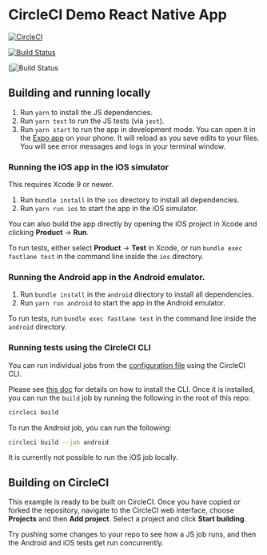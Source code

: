 # CircleCI Demo React Native App

[![CircleCI](https://circleci.com/gh/CircleCI-Public/circleci-demo-react-native.svg?style=svg)](https://circleci.com/gh/CircleCI-Public/circleci-demo-react-native)

[![Build Status](https://badge.buildkite.com/d26c771d2c5e9861cb35954c76e93d7588a20481acb0d1fb25.svg)](https://buildkite.com/imaginex-consulting-dev/circleci-react-native-sample)

[![Build Status](
https://codebuild.us-east-2.amazonaws.com/badges?uuid=eyJlbmNyeXB0ZWREYXRhIjoieEdjUHExNVJBRDlwd0lERVBvaDBGZDF6VE52MnJPTmphdHJVU1Zaemx0VWo5SkFSTUV6T2RLS2VnZzdLdDc1SDhjV3haQVc5bFIxbzJSZUY2cTBCdTg0PSIsIml2UGFyYW1ldGVyU3BlYyI6IjNBUkN3UXMzZ3k1Q2FqZHYiLCJtYXRlcmlhbFNldFNlcmlhbCI6MX0%3D&branch=master)

## Building and running locally

1. Run `yarn` to install the JS dependencies.
2. Run `yarn test` to run the JS tests (via `jest`).
3. Run `yarn start` to run the app in development mode. You can open it
   in the [Expo app](https://expo.io) on your phone. It will reload as
   you save edits to your files. You will see error messages and logs in
   your terminal window.

### Running the iOS app in the iOS simulator

This requires Xcode 9 or newer.

1. Run `bundle install` in the `ios` directory to install all
   dependencies.
2. Run `yarn run ios` to start the app in the iOS simulator.

You can also build the app directly by opening the iOS project in Xcode
and clicking **Product** -> **Run**.

To run tests, either select **Product** -> **Test** in Xcode, or run
`bundle exec fastlane test` in the command line inside the `ios`
directory.

### Running the Android app in the Android emulator.

1. Run `bundle install` in the `android` directory to install all
   dependencies.
2. Run `yarn run android` to start the app in the Android emulator.

To run tests, run `bundle exec fastlane test` in the command line inside
the `android` directory.

### Running tests using the CircleCI CLI

You can run individual jobs from the [configuration
file](https://github.com/CircleCI-Public/circleci-demo-ios/blob/master/.circleci/config.yml)
using the CircleCI CLI.

Please see [this doc](https://circleci.com/docs/2.0/local-jobs/#nav-button)
for details on how to install the CLI. Once it is installed, you can run
the `build` job by running the following in the root of this repo:

```bash
circleci build
```

To run the Android job, you can run the following:

```bash
circleci build --job android
```

It is currently not possible to run the iOS job locally.

## Building on CircleCI

This example is ready to be built on CircleCI. Once you have copied or
forked the repository, navigate to the CircleCI web interface, choose
**Projects** and then **Add project**. Select a project and click
**Start building**.

Try pushing some changes to your repo to see how a JS job runs, and
then the Android and iOS tests get run concurrently.
